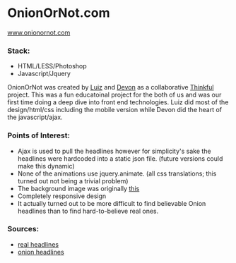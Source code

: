 # OnionOrNot.com


www.onionornot.com

### Stack:

* HTML/LESS/Photoshop
* Javascript/Jquery


OnionOrNot was created by [Luiz](https://github.com/Luiz-N) and [Devon](https://github.com/raddevon) as a collaborative [Thinkful](www.thinkful.com) project.
This was a fun educatoinal project for the both of us and was our first time doing a deep dive into front end technologies.
Luiz did most of the design/html/css including the mobile version while Devon did the heart of the javascript/ajax.

### Points of Interest:

* Ajax is used to pull the headlines however for simplicity's sake the headlines were hardcoded into a static json file. (future versions could make this dynamic)
* None of the animations use jquery.animate. (all css translations; this turned out not being a trivial problem)
* The background image was originally [this](http://www.flagstaffotos.com.au/gallery23/main.php?g2_view=keyalbum.KeywordAlbum&g2_keyword=Onion)
* Completely responsive design
* It actually turned out to be more difficult to find believable Onion headlines than to find hard-to-believe real ones.


### Sources:

* [real headlines](http://onionlike.tumblr.com/)
* [onion headlines](http://web.archive.org/web/*/http://theonion.com)


